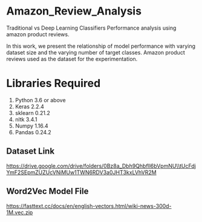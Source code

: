 # Amazon_Review_Analysis
Traditional vs Deep Learning Classifiers Performance analysis using amazon product reviews.

In this work, we present the relationship of model performance with varying dataset size and the varying number of target classes. Amazon product reviews used as the dataset for the experimentation.

# Libraries Required
1. Python 3.6 or above
2. Keras 2.2.4
3. sklearn 0.21.2
4. nltk 3.4.1
5. Numpy 1.16.4
6. Pandas 0.24.2

## Dataset Link
https://drive.google.com/drive/folders/0Bz8a_Dbh9Qhbfll6bVpmNU\\tUcFdjYmF2SEpmZUZUcVNiMUw1TWN6RDV3a0JHT3kxLVhVR2M

## Word2Vec Model File
https://fasttext.cc/docs/en/english-vectors.html/wiki-news-300d-1M.vec.zip

##
